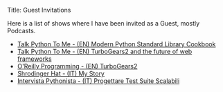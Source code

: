 Title: Guest Invitations

Here is a list of shows where I have been invited
as a Guest, mostly Podcasts.

* [Talk Python To Me - (EN) Modern Python Standard Library Cookbook](https://talkpython.fm/episodes/show/197/modern-python-standard-library-cookbook)
* [Talk Python To Me - (EN) TurboGears2 and the future of web frameworks](https://talkpython.fm/episodes/show/35/turbogears-and-the-future-of-python-web-frameworks)
* [O'Reilly Programming - (EN) TurboGears2](https://www.youtube.com/watch?v=69-5U6JXh_s)
* [Shrodinger Hat - (IT) My Story](https://open.spotify.com/episode/0ddK1c9G9TKXxdFPMkd49N)
* [Intervista Pythonista - (IT) Progettare Test Suite Scalabili](https://anchor.fm/marco-santoni/episodes/Ep-19-Progettare-test-suite-scalabili-e1gr2vp)
